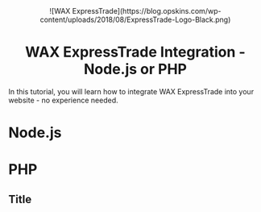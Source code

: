 <div style = "text-align: center;">![WAX ExpressTrade](https://blog.opskins.com/wp-content/uploads/2018/08/ExpressTrade-Logo-Black.png)

# WAX ExpressTrade Integration - Node.js or PHP</div>

In this tutorial, you will learn how to integrate WAX ExpressTrade into your website - no experience needed.

# Node.js

# PHP

## Title